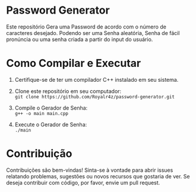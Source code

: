 # Password Generator

Este repositório Gera uma Password de acordo com o número de caracteres desejado.
Podendo ser uma Senha aleatória, Senha de fácil pronúncia ou uma senha criada a partir do input do usuário.

# Como Compilar e Executar

1. Certifique-se de ter um compilador C++ instalado em seu sistema.

2. Clone este repositório em seu computador: <br/>
    `git clone https://github.com/Royalr4z/password-generator.git`
3. Compile o Gerador de Senha: <br/>
    `g++ -o main main.cpp`
4. Execute o Gerador de Senha: <br/>
    `./main`

# Contribuição

Contribuições são bem-vindas! Sinta-se à vontade para abrir issues relatando problemas, sugestões ou novos recursos que gostaria de ver. Se deseja contribuir com código, por favor, envie um pull request.

